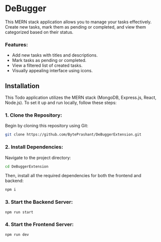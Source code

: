 
# DeBugger

This MERN stack application allows you to manage your tasks effectively. Create new tasks, mark them as pending or completed, and view them categorized based on their status.

### Features:

- Add new tasks with titles and descriptions.
- Mark tasks as pending or completed.
- View a filtered list of created tasks.
- Visually appealing interface using icons.
## Installation
This Todo application utilizes the MERN stack (MongoDB, Express.js, React, Node.js). To set it up and run locally, follow these steps:

### 1. Clone the Repository:

Begin by cloning this repository using Git:

```bash
git clone https://github.com/BytePrashant/DeBuggerExtension.git
```
### 2. Install Dependencies:

Navigate to the project directory:

```bash
cd DeBuggerExtension

```
Then, install all the required dependencies for both the frontend and backend:
```bash
npm i
```

### 3. Start the Backend Server:
```bash
npm run start
```

### 4. Start the Frontend Server:
```bash
npm run dev
```